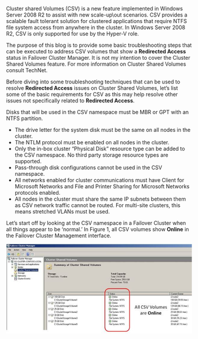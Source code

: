 <!-- TITLE: Troubleshooting Redirected Access On A Csv Volume -->

Cluster shared Volumes (CSV) is a new feature implemented in Windows Server 2008 R2 to assist with new scale-up\out scenarios. CSV provides a scalable fault tolerant solution for clustered applications that require NTFS file system access from anywhere in the cluster. In Windows Server 2008 R2, CSV is only supported for use by the Hyper-V role.

The purpose of this blog is to provide some basic troubleshooting steps that can be executed to address CSV volumes that show a **Redirected Access** status in Failover Cluster Manager. It is not my intention to cover the Cluster Shared Volumes feature. For more information on Cluster Shared Volumes consult TechNet.

Before diving into some troubleshooting techniques that can be used to resolve **Redirected Access** issues on Cluster Shared Volumes, let’s list some of the basic requirements for CSV as this may help resolve other issues not specifically related to **Redirected Access**.

Disks that will be used in the CSV namespace must be MBR or GPT with an NTFS partition.
* The drive letter for the system disk must be the same on all nodes in the cluster.
* The NTLM protocol must be enabled on all nodes in the cluster.
* Only the in-box cluster “Physical Disk” resource type can be added to the CSV namespace. No third party storage resource types are supported.
* Pass-through disk configurations cannot be used in the CSV namespace.
* All networks enabled for cluster communications must have Client for Microsoft Networks and File and Printer Sharing for Microsoft Networks protocols enabled.
* All nodes in the cluster must share the same IP subnets between them as CSV network traffic cannot be routed. For multi-site clusters, this means stretched VLANs must be used. 

Let’s start off by looking at the CSV namespace in a Failover Cluster when all things appear to be ‘normal.’ In Figure 1, all CSV volumes show **Online** in the Failover Cluster Management interface.

![6886 Clip Image 002 69 F 3 D 528](/uploads/6886-clip-image-002-69-f-3-d-528.jpg "6886 Clip Image 002 69 F 3 D 528")

